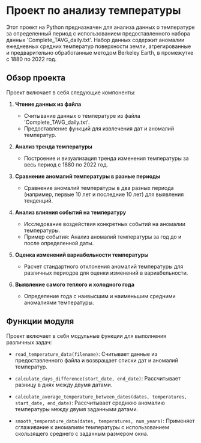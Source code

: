 # Проект по анализу температуры

Этот проект на Python предназначен для анализа данных о температуре за определенный период с использованием предоставленного набора данных 'Complete_TAVG_daily.txt'. Набор данных содержит аномалии ежедневных средних температур поверхности земли, агрегированные и предварительно обработанные методом Berkeley Earth, в промежутке с 1880 по 2022 год.

## Обзор проекта

Проект включает в себя следующие компоненты:

1. **Чтение данных из файла**
    - Считывание данных о температуре из файла 'Complete_TAVG_daily.txt'.
    - Предоставление функций для извлечения дат и аномалий температур.

2. **Анализ тренда температуры**
    - Построение и визуализация тренда изменения температуры за весь период с 1880 по 2022 год.

3. **Сравнение аномалий температуры в разные периоды**
    - Сравнение аномалий температуры в два разных периода (например, первые 10 лет и последние 10 лет) для выявления тенденций.

4. **Анализ влияния событий на температуру**
    - Исследование воздействия конкретных событий на аномалии температуры.
    - Пример события: Анализ аномалий температуры за год до и после определенной даты.

5. **Оценка изменений вариабельности температуры**
    - Расчет стандартного отклонения аномалий температуры для различных периодов для оценки изменений в вариабельности.

6. **Выявление самого теплого и холодного года**
    - Определение года с наивысшим и наименьшим средними аномалиями температуры.

## Функции модуля

Проект включает в себя модульные функции для выполнения различных задач:

- `read_temperature_data(filename)`: Считывает данные из предоставленного файла и возвращает списки дат и аномалий температур.

- `calculate_days_difference(start_date, end_date)`: Рассчитывает разницу в днях между двумя датами.

- `calculate_average_temperature_between_dates(dates, temperatures, start_date, end_date)`: Рассчитывает среднюю аномалию температуры между двумя заданными датами.

- `smooth_temperature_data(dates, temperatures, num_years)`: Применяет сглаживание к аномалиям температуры с использованием скользящего среднего с заданным размером окна.